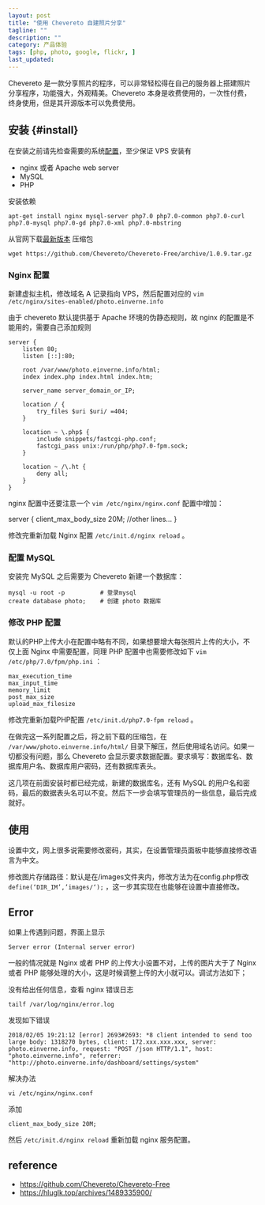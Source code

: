 ```yaml
---
layout: post
title: "使用 Chevereto 自建照片分享"
tagline: ""
description: ""
category: 产品体验
tags: [php, photo, google, flickr, ]
last_updated: 
---
```


Chevereto 是一款分享照片的程序，可以非常轻松得在自己的服务器上搭建照片分享程序，功能强大，外观精美。Chevereto 本身是收费使用的，一次性付费，终身使用，但是其开源版本可以免费使用。

## 安装 {#install}
在安装之前请先检查需要的系统[配置](https://chevereto.com/docs/requirements)，至少保证 VPS 安装有

- nginx 或者 Apache web server
- MySQL
- PHP

安装依赖

    apt-get install nginx mysql-server php7.0 php7.0-common php7.0-curl php7.0-mysql php7.0-gd php7.0-xml php7.0-mbstring

从官网下载[最新版本](https://github.com/Chevereto/Chevereto-Free/releases/latest) 压缩包

    wget https://github.com/Chevereto/Chevereto-Free/archive/1.0.9.tar.gz

### Nginx 配置
新建虚拟主机，修改域名 A 记录指向 VPS，然后配置对应的 `vim /etc/nginx/sites-enabled/photo.einverne.info`

由于 chevereto 默认提供基于 Apache 环境的伪静态规则，故 nginx 的配置是不能用的，需要自己添加规则

    server {
        listen 80;
        listen [::]:80;

        root /var/www/photo.einverne.info/html;
        index index.php index.html index.htm;

        server_name server_domain_or_IP;

        location / {
            try_files $uri $uri/ =404;
        }

        location ~ \.php$ {
            include snippets/fastcgi-php.conf;
            fastcgi_pass unix:/run/php/php7.0-fpm.sock;
        }

        location ~ /\.ht {
            deny all;
        }
    }

nginx 配置中还要注意一个 `vim /etc/nginx/nginx.conf` 配置中增加：

   server {
        client_max_body_size 20M;
        //other lines...
   } 

修改完重新加载 Nginx 配置 `/etc/init.d/nginx reload` 。

### 配置 MySQL
安装完 MySQL 之后需要为 Chevereto 新建一个数据库：

    mysql -u root -p          # 登录mysql
    create database photo;    # 创建 photo 数据库


### 修改 PHP 配置
默认的PHP上传大小在配置中略有不同，如果想要增大每张照片上传的大小，不仅上面 Nginx 中需要配置，同理 PHP 配置中也需要修改如下 `vim /etc/php/7.0/fpm/php.ini` ：

    max_execution_time
    max_input_time
    memory_limit
    post_max_size
    upload_max_filesize

修改完重新加载PHP配置 `/etc/init.d/php7.0-fpm reload` 。

在做完这一系列配置之后，将之前下载的压缩包，在 `/var/www/photo.einverne.info/html/` 目录下解压，然后使用域名访问。如果一切都没有问题，那么 Chevereto 会显示要求数据配置。要求填写：数据库名、数据库用户名、数据库用户密码，还有数据库表头。

这几项在前面安装时都已经完成，新建的数据库名，还有 MySQL 的用户名和密码，最后的数据表头名可以不变。然后下一步会填写管理员的一些信息，最后完成就好。

## 使用
设置中文，网上很多说需要修改密码，其实，在设置管理员面板中能够直接修改语言为中文。

修改图片存储路径：默认是在/images文件夹内，修改方法为在config.php修改`define(‘DIR_IM’,’images/‘);` ，这一步其实现在也能够在设置中直接修改。

## Error
如果上传遇到问题，界面上显示

    Server error (Internal server error)

一般的情况就是 Nginx 或者 PHP 的上传大小设置不对，上传的图片大于了 Nginx 或者 PHP 能够处理的大小，这是时候调整上传的大小就可以。调试方法如下；

没有给出任何信息，查看 nginx 错误日志

    tailf /var/log/nginx/error.log

发现如下错误

    2018/02/05 19:21:12 [error] 2693#2693: *8 client intended to send too large body: 1318270 bytes, client: 172.xxx.xxx.xxx, server: photo.einverne.info, request: "POST /json HTTP/1.1", host: "photo.einverne.info", referrer: "http://photo.einverne.info/dashboard/settings/system"

解决办法

    vi /etc/nginx/nginx.conf

添加

    client_max_body_size 20M;

然后 `/etc/init.d/nginx reload` 重新加载 nginx 服务配置。

## reference

- <https://github.com/Chevereto/Chevereto-Free>
- <https://hluglk.top/archives/1489335900/>
